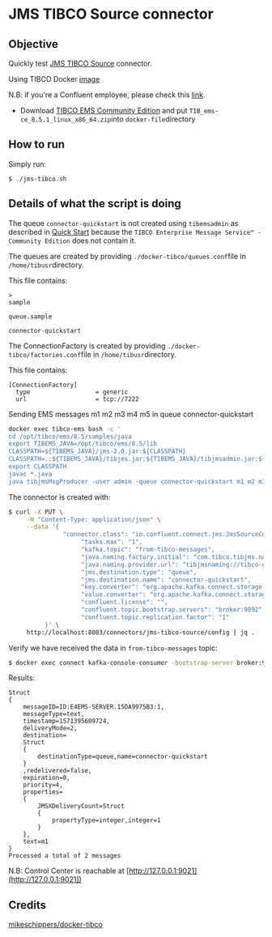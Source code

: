 # JMS TIBCO Source connector



## Objective

Quickly test [JMS TIBCO Source](https://docs.confluent.io/current/connect/kafka-connect-jms/index.html#using-with-tibco-ems) connector.

Using TIBCO Docker [image](https://github.com/mikeschippers/docker-tibco)

N.B: if you're a Confluent employee, please check this [link](https://confluent.slack.com/archives/C0116NM415F/p1636391410032900).

* Download [TIBCO EMS Community Edition](https://www.tibco.com/resources/product-download/tibco-enterprise-message-service-community-edition--free-download) and put `TIB_ems-ce_8.5.1_linux_x86_64.zip`into `docker-file`directory

## How to run

Simply run:

```
$ ./jms-tibco.sh
```

## Details of what the script is doing

The queue `connector-quickstart` is not created using `tibemsadmin` as described in [Quick Start](https://docs.confluent.io/current/connect/kafka-connect-tibco/source/index.html#quick-start) because the `TIBCO Enterprise Message Service™ - Community Edition` does not contain it.

The queues are created by providing `./docker-tibco/queues.conf`file in `/home/tibusr`directory.

This file contains:

```
>
sample

queue.sample

connector-quickstart
```

The ConnectionFactory is created by providing `./docker-tibco/factories.conf`file in `/home/tibusr`directory.

This file contains:

```
[ConnectionFactory]
  type                  = generic
  url                   = tcp://7222
```

Sending EMS messages m1 m2 m3 m4 m5 in queue connector-quickstart

```bash
docker exec tibco-ems bash -c '
cd /opt/tibco/ems/8.5/samples/java
export TIBEMS_JAVA=/opt/tibco/ems/8.5/lib
CLASSPATH=${TIBEMS_JAVA}/jms-2.0.jar:${CLASSPATH}
CLASSPATH=.:${TIBEMS_JAVA}/tibjms.jar:${TIBEMS_JAVA}/tibjmsadmin.jar:${CLASSPATH}
export CLASSPATH
javac *.java
java tibjmsMsgProducer -user admin -queue connector-quickstart m1 m2 m3 m4 m5'
```

The connector is created with:

```bash
$ curl -X PUT \
     -H "Content-Type: application/json" \
     --data '{
               "connector.class": "io.confluent.connect.jms.JmsSourceConnector",
                    "tasks.max": "1",
                    "kafka.topic": "from-tibco-messages",
                    "java.naming.factory.initial": "com.tibco.tibjms.naming.TibjmsInitialContextFactory",
                    "java.naming.provider.url": "tibjmsnaming://tibco-ems:7222",
                    "jms.destination.type": "queue",
                    "jms.destination.name": "connector-quickstart",
                    "key.converter": "org.apache.kafka.connect.storage.StringConverter",
                    "value.converter": "org.apache.kafka.connect.storage.StringConverter",
                    "confluent.license": "",
                    "confluent.topic.bootstrap.servers": "broker:9092",
                    "confluent.topic.replication.factor": "1"
          }' \
     http://localhost:8083/connectors/jms-tibco-source/config | jq .
```


Verify we have received the data in `from-tibco-messages` topic:

```bash
$ docker exec connect kafka-console-consumer -bootstrap-server broker:9092 --topic from-tibco-messages --from-beginning --max-messages 2
```

Results:

```
Struct
{
    messageID=ID:E4EMS-SERVER.15DA9975B3:1,
    messageType=text,
    timestamp=1571395609724,
    deliveryMode=2,
    destination=
    Struct
    {
        destinationType=queue,name=connector-quickstart
    }
    ,redelivered=false,
    expiration=0,
    priority=4,
    properties=
    {
        JMSXDeliveryCount=Struct
        {
            propertyType=integer,integer=1
        }
    },
    text=m1
}
Processed a total of 2 messages
```

N.B: Control Center is reachable at [http://127.0.0.1:9021](http://127.0.0.1:9021])

## Credits

[mikeschippers/docker-tibco](https://github.com/mikeschippers/docker-tibco)
